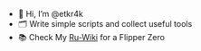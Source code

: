 - 👋 Hi, I’m @etkr4k
- 🗂️ Write simple scripts and collect useful tools
- 📚 Check My [Ru-Wiki](https://flipper.chillpad.club) for a Flipper Zero

<!---
etkr4k/etkr4k is a ✨ special ✨ repository because its `README.md` (this file) appears on your GitHub profile.
You can click the Preview link to take a look at your changes.
--->
